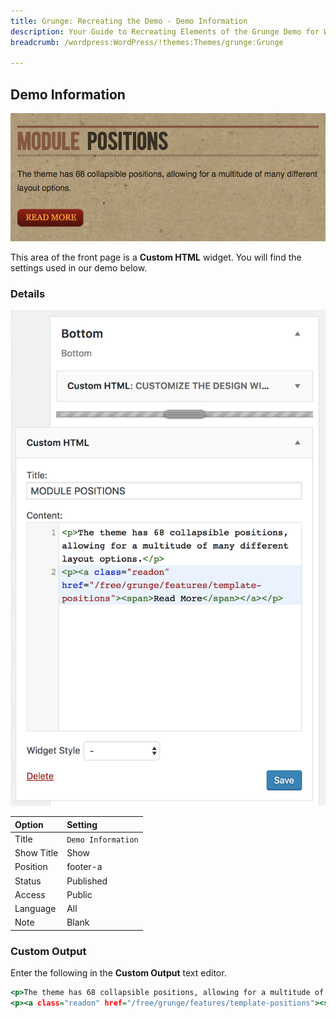 ```yaml
---
title: Grunge: Recreating the Demo - Demo Information
description: Your Guide to Recreating Elements of the Grunge Demo for WordPress
breadcrumb: /wordpress:WordPress/!themes:Themes/grunge:Grunge

---
```


Demo Information
-----

![](assets/demo_7.png)

This area of the front page is a **Custom HTML** widget. You will find the settings used in our demo below.

### Details

![](assets/demo_7a.png)

| Option     | Setting             |  
| :--------- | :------------------ |  
| Title      | `Demo Information`  |  
| Show Title | Show                |  
| Position   | footer-a            |  
| Status     | Published           |  
| Access     | Public              |  
| Language   | All                 |  
| Note       | Blank               |  

### Custom Output

Enter the following in the **Custom Output** text editor.

~~~ .html
<p>The theme has 68 collapsible positions, allowing for a multitude of many different layout options.</p>
<p><a class="readon" href="/free/grunge/features/template-positions"><span>Read More</span></a></p>
~~~